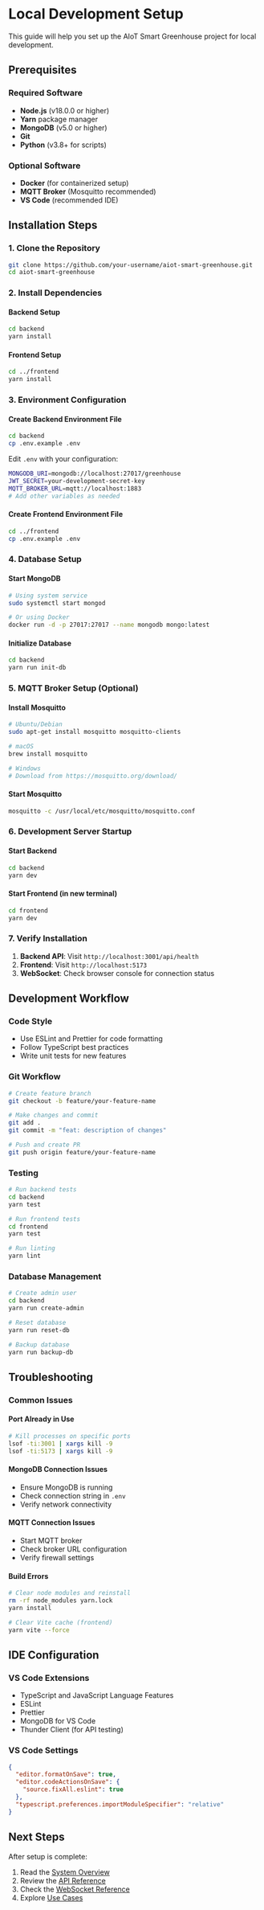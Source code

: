 # Local Development Setup

This guide will help you set up the AIoT Smart Greenhouse project for local development.

## Prerequisites

### Required Software
- **Node.js** (v18.0.0 or higher)
- **Yarn** package manager
- **MongoDB** (v5.0 or higher)
- **Git**
- **Python** (v3.8+ for scripts)

### Optional Software
- **Docker** (for containerized setup)
- **MQTT Broker** (Mosquitto recommended)
- **VS Code** (recommended IDE)

## Installation Steps

### 1. Clone the Repository
```bash
git clone https://github.com/your-username/aiot-smart-greenhouse.git
cd aiot-smart-greenhouse
```

### 2. Install Dependencies

#### Backend Setup
```bash
cd backend
yarn install
```

#### Frontend Setup
```bash
cd ../frontend
yarn install
```

### 3. Environment Configuration

#### Create Backend Environment File
```bash
cd backend
cp .env.example .env
```

Edit `.env` with your configuration:
```bash
MONGODB_URI=mongodb://localhost:27017/greenhouse
JWT_SECRET=your-development-secret-key
MQTT_BROKER_URL=mqtt://localhost:1883
# Add other variables as needed
```

#### Create Frontend Environment File
```bash
cd ../frontend
cp .env.example .env
```

### 4. Database Setup

#### Start MongoDB
```bash
# Using system service
sudo systemctl start mongod

# Or using Docker
docker run -d -p 27017:27017 --name mongodb mongo:latest
```

#### Initialize Database
```bash
cd backend
yarn run init-db
```

### 5. MQTT Broker Setup (Optional)

#### Install Mosquitto
```bash
# Ubuntu/Debian
sudo apt-get install mosquitto mosquitto-clients

# macOS
brew install mosquitto

# Windows
# Download from https://mosquitto.org/download/
```

#### Start Mosquitto
```bash
mosquitto -c /usr/local/etc/mosquitto/mosquitto.conf
```

### 6. Development Server Startup

#### Start Backend
```bash
cd backend
yarn dev
```

#### Start Frontend (in new terminal)
```bash
cd frontend
yarn dev
```

### 7. Verify Installation

1. **Backend API**: Visit `http://localhost:3001/api/health`
2. **Frontend**: Visit `http://localhost:5173`
3. **WebSocket**: Check browser console for connection status

## Development Workflow

### Code Style
- Use ESLint and Prettier for code formatting
- Follow TypeScript best practices
- Write unit tests for new features

### Git Workflow
```bash
# Create feature branch
git checkout -b feature/your-feature-name

# Make changes and commit
git add .
git commit -m "feat: description of changes"

# Push and create PR
git push origin feature/your-feature-name
```

### Testing
```bash
# Run backend tests
cd backend
yarn test

# Run frontend tests
cd frontend
yarn test

# Run linting
yarn lint
```

### Database Management
```bash
# Create admin user
cd backend
yarn run create-admin

# Reset database
yarn run reset-db

# Backup database
yarn run backup-db
```

## Troubleshooting

### Common Issues

#### Port Already in Use
```bash
# Kill processes on specific ports
lsof -ti:3001 | xargs kill -9
lsof -ti:5173 | xargs kill -9
```

#### MongoDB Connection Issues
- Ensure MongoDB is running
- Check connection string in `.env`
- Verify network connectivity

#### MQTT Connection Issues
- Start MQTT broker
- Check broker URL configuration
- Verify firewall settings

#### Build Errors
```bash
# Clear node modules and reinstall
rm -rf node_modules yarn.lock
yarn install

# Clear Vite cache (frontend)
yarn vite --force
```

## IDE Configuration

### VS Code Extensions
- TypeScript and JavaScript Language Features
- ESLint
- Prettier
- MongoDB for VS Code
- Thunder Client (for API testing)

### VS Code Settings
```json
{
  "editor.formatOnSave": true,
  "editor.codeActionsOnSave": {
    "source.fixAll.eslint": true
  },
  "typescript.preferences.importModuleSpecifier": "relative"
}
```

## Next Steps

After setup is complete:
1. Read the [System Overview](SYSTEM_OVERVIEW.md)
2. Review the [API Reference](API_REFERENCE.md)
3. Check the [WebSocket Reference](WEBSOCKET_REFERENCE.md)
4. Explore [Use Cases](USE_CASES.md)
